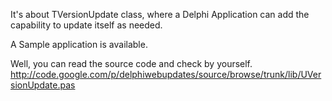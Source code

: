 It's about TVersionUpdate class, where a Delphi Application can add the capability to update itself as needed.

A Sample application is available.

Well, you can read the source code and check by yourself.
http://code.google.com/p/delphiwebupdates/source/browse/trunk/lib/UVersionUpdate.pas